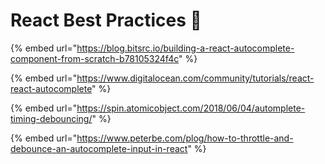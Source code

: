 # React Best Practices 🚧

{% embed url="https://blog.bitsrc.io/building-a-react-autocomplete-component-from-scratch-b78105324f4c" %}

{% embed url="https://www.digitalocean.com/community/tutorials/react-react-autocomplete" %}

{% embed url="https://spin.atomicobject.com/2018/06/04/automplete-timing-debouncing/" %}

{% embed url="https://www.peterbe.com/plog/how-to-throttle-and-debounce-an-autocomplete-input-in-react" %}



